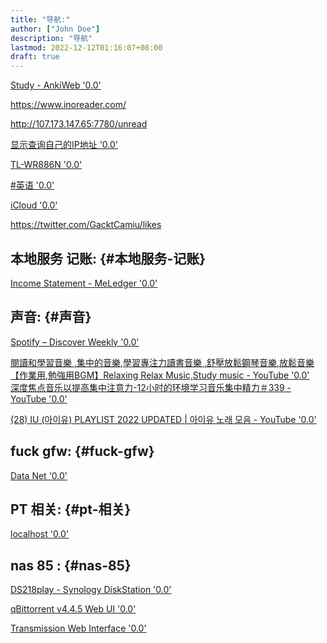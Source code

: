 ```yaml
---
title: "导航:"
author: ["John Doe"]
description: "导航"
lastmod: 2022-12-12T01:16:07+08:00
draft: true
---
```


[Study - AnkiWeb '0.0'](https://ankiuser.net/study/) <br/>

<https://www.inoreader.com/> <br/>

<http://107.173.147.65:7780/unread> <br/>

[显示查询自己的IP地址 '0.0'](http://ip111.cn/) <br/>

[TL-WR886N '0.0'](http://192.168.1.1/) <br/>

[#英语 '0.0'](https://mp.weixin.qq.com/mp/appmsgalbum?__biz=MzI1NzIyNjU4Ng==&action=getalbum&album_id=1500874070236676101&scene=173&from_msgid=2247508204&from_itemidx=1&count=3&nolastread=1#wechat_redirect) <br/>

[iCloud '0.0'](https://www.icloud.com.cn/) <br/>

<https://twitter.com/GacktCamiu/likes> <br/>


## 本地服务 记账: {#本地服务-记账}

[Income Statement - MeLedger '0.0'](http://localhost:5000/meledger/income_statement/) <br/>


## 声音: {#声音}

[Spotify – Discover Weekly '0.0'](https://open.spotify.com/playlist/37i9dQZEVXcEt5byYj42bM) <br/>

[閱讀和學習音樂 ,集中的音樂,學習專注力讀書音樂 ,舒壓放鬆鋼琴音樂,放鬆音樂【作業用,勉強用BGM】Relaxing Relax Music,Study music - YouTube '0.0'](https://www.youtube.com/watch?v=MgphHyGgeQU) <br/>
[深度焦点音乐以提高集中注意力-12小时的环境学习音乐集中精力＃339 - YouTube '0.0'](https://www.youtube.com/watch?v=leb5mU7gU-0) <br/>

[(28) IU (아이유) PLAYLIST 2022 UPDATED | 아이유 노래 모음 - YouTube '0.0'](https://www.youtube.com/watch?v=GrRbA6OkTxA) <br/>


## fuck gfw: {#fuck-gfw}

[Data Net '0.0'](https://link.datanet.cc/#/dashboard) <br/>


## PT 相关: {#pt-相关}

[localhost '0.0'](http://localhost:8787/index.html#/page/crontab.html) <br/>


## nas 85 : {#nas-85}

[DS218play - Synology DiskStation '0.0'](http://192.168.192.95:5000/) <br/>

[qBittorrent v4.4.5 Web UI '0.0'](http://192.168.192.95:8085/) <br/>

[Transmission Web Interface '0.0'](http://192.168.192.95:9091/transmission/web/#cancel) <br/>
